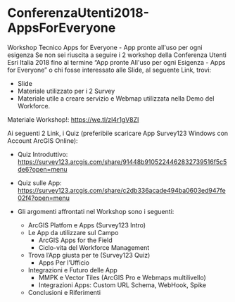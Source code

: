 # ConferenzaUtenti2018-AppsForEveryone
Workshop Tecnico Apps for Everyone - App pronte all'uso per ogni esigenza
Se non sei riuscita a seguire i 2 workshop della Conferenza Utenti Esri Italia 2018 fino al termine
“App pronte All'uso per ogni Esigenza - Apps for Everyone” o chi fosse interessato alle Slide, al seguente Link, trovi:
-	Slide
-	Materiale utilizzato per i 2 Survey
-	Materiale utile a creare servizio e Webmap utilizzata nella Demo del Workforce.

Materiale Workshop!:  https://we.tl/zl4r1gV8ZI

Ai seguenti 2 Link, i Quiz (preferibile scaricare App Survey123 Windows con Account ArcGIS Online):

-	Quiz Introduttivo: https://survey123.arcgis.com/share/91448b9105224462832739516f5c5de6?open=menu

-	Quiz sulle App: https://survey123.arcgis.com/share/c2db336acade494ba0603ed947fe02f4?open=menu

-	Gli argomenti affrontati nel Workshop sono i seguenti:
	- ArcGIS Platfom e Apps (Survey123 Intro)
	- Le App da utilizzare sul Campo
	  - ArcGIS Apps for the Field
	  - Ciclo-vita del Workforce Management
	- Trova l’App giusta per te (Survey123 Quiz)
	  - Apps Per l’Ufficio
	- Integrazioni e Futuro delle App
		- MMPK e Vector Tiles (ArcGIS Pro e Webmaps multilivello)
		- Integrazioni Apps: Custom URL Schema, WebHook, Spike
	- Conclusioni e Riferimenti
